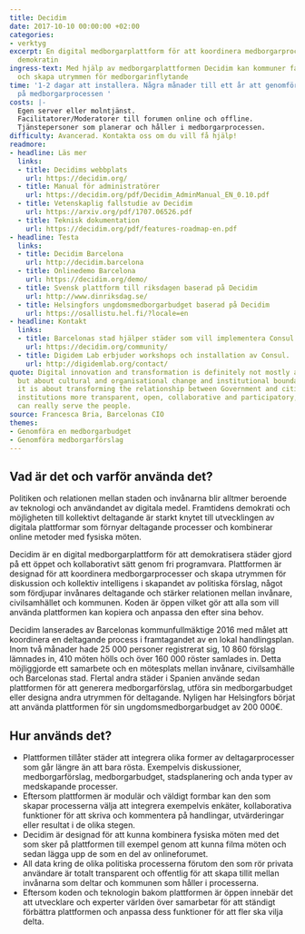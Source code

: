```yaml
---
title: Decidim
date: 2017-10-10 00:00:00 +02:00
categories:
- verktyg
excerpt: En digital medborgarplattform för att koordinera medborgarprocesser och fördjupa
  demokratin
ingress-text: Med hjälp av medborgarplattformen Decidim kan kommuner facilitera medborgarprocesser
  och skapa utrymmen för medborgarinflytande
time: '1-2 dagar att installera. Några månader till ett år att genomföra beroende
  på medborgarprocessen '
costs: |-
  Egen server eller molntjänst.
  Facilitatorer/Moderatorer till forumen online och offline.
  Tjänstepersoner som planerar och håller i medborgarprocessen.
difficulty: Avancerad. Kontakta oss om du vill få hjälp!
readmore:
- headline: Läs mer
  links:
  - title: Decidims webbplats
    url: https://decidim.org/
  - title: Manual för administratörer
    url: https://decidim.org/pdf/Decidim_AdminManual_EN_0.10.pdf
  - title: Vetenskaplig fallstudie av Decidim
    url: https://arxiv.org/pdf/1707.06526.pdf
  - title: Teknisk dokumentation
    url: https://decidim.org/pdf/features-roadmap-en.pdf
- headline: Testa
  links:
  - title: Decidim Barcelona
    url: http://decidim.barcelona
  - title: Onlinedemo Barcelona
    url: https://decidim.org/demo/
  - title: Svensk plattform till riksdagen baserad på Decidim
    url: http://www.dinriksdag.se/
  - title: Helsingfors ungdomsmedborgarbudget baserad på Decidim
    url: https://osallistu.hel.fi/?locale=en
- headline: Kontakt
  links:
  - title: Barcelonas stad hjälper städer som vill implementera Consul
    url: https://decidim.org/community/
  - title: Digidem Lab erbjuder workshops och installation av Consul.
    url: http://digidemlab.org/contact/
quote: Digital innovation and transformation is definitely not mostly about technology,
  but about cultural and organisational change and institutional boundaries. Ultimately,
  it is about transforming the relationship between Government and citizens to make
  institutions more transparent, open, collaborative and participatory, so that they
  can really serve the people.
source: Francesca Bria, Barcelonas CIO
themes:
- Genomföra en medborgarbudget
- Genomföra medborgarförslag
---
```


## Vad är det och varför använda det?
Politiken och relationen mellan staden och invånarna blir alltmer beroende av teknologi och användandet av digitala medel. Framtidens demokrati och möjligheten till kollektivt deltagande är starkt knytet till utvecklingen av digitala plattformar som förnyar deltagande processer och kombinerar online metoder med fysiska möten. 

Decidim är en digital medborgarplattform för att demokratisera städer gjord på ett öppet och kollaborativt sätt genom fri programvara. Plattformen är designad för att koordinera medborgarprocesser och skapa utrymmen för diskussion och kollektiv intelligens i skapandet av politiska förslag, något som fördjupar invånares deltagande och stärker relationen mellan invånare, civilsamhället och kommunen. Koden är öppen vilket gör att alla som vill använda plattformen kan kopiera och anpassa den efter sina behov.

Decidim lanserades av Barcelonas kommunfullmäktige 2016 med målet att koordinera en deltagande process i framtagandet av en lokal handlingsplan. Inom två månader hade 25 000 personer registrerat sig, 10 860 förslag lämnades in, 410 möten hölls och över 160 000 röster samlades in. Detta möjliggjorde ett samarbete och en mötesplats mellan invånare, civilsamhälle och Barcelonas stad. Flertal andra städer i Spanien använde sedan plattformen för att generera medborgarförslag, utföra sin medborgarbudget eller designa andra utrymmen för deltagande. Nyligen har Helsingfors börjat att använda plattformen för sin ungdomsmedborgarbudget av 200 000€.

## Hur används det?
* Plattformen tillåter städer att integrera olika former av deltagarprocesser som går längre än att bara rösta. Exempelvis diskussioner, medborgarförslag, medborgarbudget, stadsplanering och anda typer av medskapande processer.
* Eftersom plattformen är modulär och väldigt formbar kan den som skapar processerna välja att integrera exempelvis enkäter, kollaborativa funktioner för att skriva och kommentera på handlingar, utvärderingar eller resultat i de olika stegen.
* Decidim är designad för att kunna kombinera fysiska möten med det som sker på plattformen till exempel genom att kunna filma möten och sedan lägga upp de som en del av onlineforumet.
* All data kring de olika politiska processerna förutom den som rör privata användare är totalt transparent och offentlig för att skapa tillit mellan invånarna som deltar och kommunen som håller i processerna.
* Eftersom koden och teknologin bakom plattformen är öppen innebär det att utvecklare och experter världen över samarbetar för att ständigt förbättra plattformen och anpassa dess funktioner för att fler ska vilja delta.
